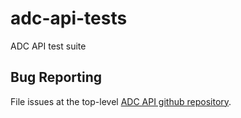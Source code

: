 # adc-api-tests
ADC API test suite

## Bug Reporting

File issues at the top-level [ADC API github repository](https://github.com/airr-community/adc-api/).
